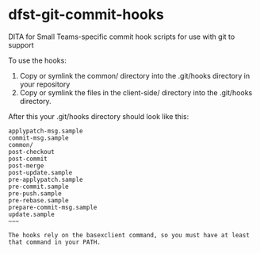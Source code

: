 dfst-git-commit-hooks
=====================

DITA for Small Teams-specific commit hook scripts for use with git to support

To use the hooks:

1. Copy or symlink the common/ directory into the .git/hooks directory in your repository
2. Copy or symlink the files in the client-side/ directory into the .git/hooks directory.

After this your .git/hooks directory should look like this:

~~~~
applypatch-msg.sample
commit-msg.sample
common/
post-checkout
post-commit
post-merge
post-update.sample
pre-applypatch.sample
pre-commit.sample
pre-push.sample
pre-rebase.sample
prepare-commit-msg.sample
update.sample
~~~

The hooks rely on the basexclient command, so you must have at least that command in your PATH.